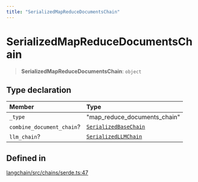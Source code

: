 ```yaml
---
title: "SerializedMapReduceDocumentsChain"
---
```


# SerializedMapReduceDocumentsChain

> **SerializedMapReduceDocumentsChain**: `object`

## Type declaration

| Member                    | Type                                            |
| :------------------------ | :---------------------------------------------- |
| `_type`                   | "map_reduce_documents_chain"                    |
| `combine_document_chain`? | [`SerializedBaseChain`](SerializedBaseChain.md) |
| `llm_chain`?              | [`SerializedLLMChain`](SerializedLLMChain.md)   |

## Defined in

[langchain/src/chains/serde.ts:47](https://github.com/hwchase17/langchainjs/blob/ddf2996/langchain/src/chains/serde.ts#L47)
